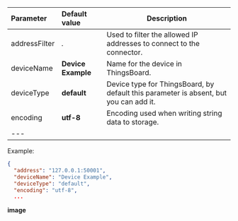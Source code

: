 | **Parameter** | **Default value**  | **Description**                                                                                                    |
|:--------------|:-------------------|--------------------------------------------------------------------------------------------------------------------|
| addressFilter | *.*                | Used to filter the allowed IP addresses to connect to the connector.                                               |
| deviceName    | **Device Example** | Name for the device in ThingsBoard.                                                                                |
| deviceType    | **default**        | Device type for ThingsBoard, by default this parameter is absent, but you can add it.                              |
| encoding      | **utf-8**          | Encoding used when writing string data to storage.                                                                 |
| ---           |                    |                                                                                                                    |

Example:
```json
{
  "address": "127.0.0.1:50001",
  "deviceName": "Device Example",
  "deviceType": "default",
  "encoding": "utf-8",
  ...
```

**image**
